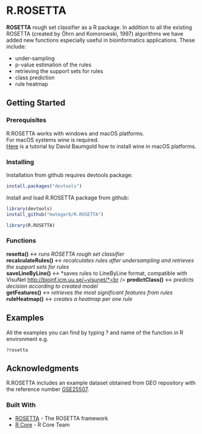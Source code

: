 <!--
  Title: RROSETTA
  Description: ROSETTA rough set classifier as a R package.
  Author: Mateusz Garbulowski
  -->
<meta name='keywords' content='rosetta, rough sets, classification'>

# R.ROSETTA

**ROSETTA** rough set classifier as a R package. In addition to all the existing ROSETTA (created by Öhrn and Komorowski, 1997) algorithms we have added new functions especially useful in bioinformatics applications. 
These include: 
* under-sampling
* p-value estimation of the rules
* retrieving the support sets for rules
* class prediction
* rule heatmap

## Getting Started

### Prerequisites
R.ROSETTA works with windows and macOS platforms.<br />
For macOS systems wine is required.<br />
<a href="https://www.davidbaumgold.com/tutorials/wine-mac/" target="_blank">Here</a> is a tutorial by David Baumgold how to install wine in macOS platforms.

### Installing

Installation from github requires devtools package:
```R
install.packages("devtools")
```

Install and load R.ROSETTA package from github:
```R
library(devtools)
install_github("mategarb/R.ROSETTA")

library(R.ROSETTA)
```
### Functions
**rosetta()** <-> *runs ROSETTA rough set classifier*<br />
**recalculateRules()** <-> *recalculates rules after undersampling and retrieves the support sets for rules*<br />
**saveLineByLine()** <-> *saves rules to LineByLine format, compatible with VisuNet http://bioinf.icm.uu.se/~visunet/*<br />
**predictClass()** <-> *predicts decision according to created model*<br />
**getFeatures()** <-> *retrieves the most significant features from rules*<br />
**ruleHeatmap()** <-> *creates a heatmap per one rule*<br />

## Examples

All the examples you can find by typing ? and name of the function in R environment e.g.
```
?rosetta
```

## Acknowledgments
R.ROSETTA includes an example dataset obtained from GEO repository with the reference number [GSE25507](https://www.ncbi.nlm.nih.gov/geo/query/acc.cgi?acc=GSE25507).


### Built With
* [ROSETTA](http://bioinf.icm.uu.se/rosetta/) - The ROSETTA framework
* [R Core](https://www.R-project.org/) - R Core Team
